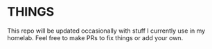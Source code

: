 # THINGS

This repo will be updated occasionally with stuff I currently use in my homelab. Feel free to make PRs to fix things or add your own.
